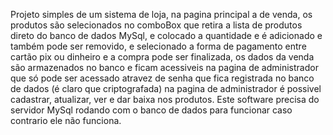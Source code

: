 Projeto simples de um sistema de loja, na pagina principal a de venda, os produtos são selecionados no comboBox que retira a lista de produtos direto do banco de dados MySql, e colocado a quantidade e é adicionado e também pode ser removido, e selecionado a forma de pagamento entre cartão pix ou dinheiro e a compra pode ser finalizada, os dados da venda são armazenados no banco e ficam acessiveis na pagina de administrador que só pode ser acessado atravez de senha que fica registrada no banco de dados (é claro que criptografada) na pagina de administrador é possivel cadastrar, atualizar, ver e dar baixa nos produtos. Este software precisa do servidor MySql rodando com o banco de dados para funcionar caso contrario ele não funciona.

